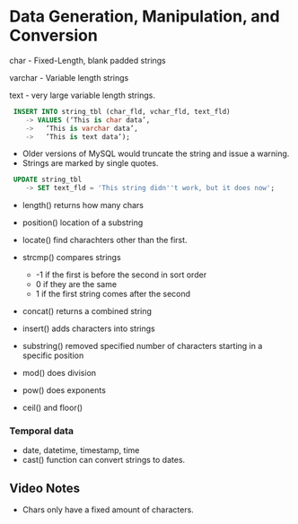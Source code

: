 # Data Generation, Manipulation, and Conversion

char - Fixed-Length, blank padded strings

varchar - Variable length strings 

text - very large variable length strings. 

```sql 
 INSERT INTO string_tbl (char_fld, vchar_fld, text_fld)
    -> VALUES (‘This is char data’,
    ->   ’This is varchar data’, 
    ->   ’This is text data’);
```
* Older versions of MySQL would truncate the string and issue a warning. 
* Strings are marked by single quotes. 
```sql 
 UPDATE string_tbl
    -> SET text_fld = 'This string didn''t work, but it does now'; 
```
* length() returns how many chars 
* position() location of a substring 
* locate() find charachters other than the first. 
* strcmp() compares strings 
    * -1 if the first is before the second in sort order 
    * 0 if they are the same 
    * 1 if the first string comes after the second

* concat() returns a combined string 
* insert() adds characters into strings 
* substring() removed specified number of characters starting in a specific position 
* mod() does division 
* pow() does exponents 
* ceil() and floor()

### Temporal data
* date, datetime, timestamp, time 
* cast() function can convert strings to dates. 

## Video Notes
* Chars only have a fixed amount of characters. 
